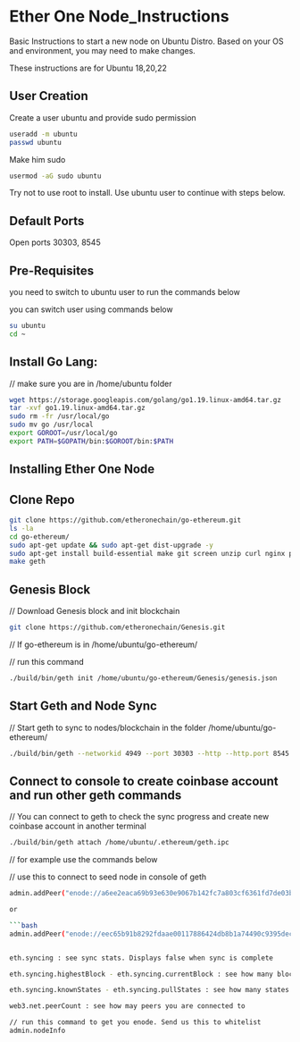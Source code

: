 # Ether One Node_Instructions

Basic Instructions to start a new node on Ubuntu Distro. Based on your OS and environment, you may need to make changes.

These instructions are for Ubuntu 18,20,22

## User Creation 

Create a user ubuntu and provide sudo permission
```bash
useradd -m ubuntu
passwd ubuntu
```
Make him sudo

```bash
usermod -aG sudo ubuntu
```
Try not to use root to install. Use ubuntu user to continue with steps below.

## Default Ports

Open ports 30303, 8545 

## Pre-Requisites

you need to switch to ubuntu user to run the commands below

you can switch user using commands below

```bash
su ubuntu
cd ~
```



## Install Go Lang: 

// make sure you are in /home/ubuntu folder

```bash
wget https://storage.googleapis.com/golang/go1.19.linux-amd64.tar.gz
tar -xvf go1.19.linux-amd64.tar.gz
sudo rm -fr /usr/local/go
sudo mv go /usr/local
export GOROOT=/usr/local/go
export PATH=$GOPATH/bin:$GOROOT/bin:$PATH
```

## Installing Ether One Node 

## Clone Repo

```bash
git clone https://github.com/etheronechain/go-ethereum.git
ls -la
cd go-ethereum/
sudo apt-get update && sudo apt-get dist-upgrade -y
sudo apt-get install build-essential make git screen unzip curl nginx pkg-config nmap xterm screen tcl -y
make geth
```

## Genesis Block

// Download Genesis block and init blockchain

```bash
git clone https://github.com/etheronechain/Genesis.git  
```

// If go-ethereum is in /home/ubuntu/go-ethereum/

// run this command

```bash
./build/bin/geth init /home/ubuntu/go-ethereum/Genesis/genesis.json
```

## Start Geth and Node Sync

// Start geth to sync to nodes/blockchain in the folder /home/ubuntu/go-ethereum/

```bash
./build/bin/geth --networkid 4949 --port 30303 --http --http.port 8545 --http.addr <Host IP Address> --http.api personal,eth,net --http.corsdomain '*' --allow-insecure-unlock  --syncmode full
```

## Connect to console to create coinbase account and run other geth commands

// You can connect to geth to check the sync progress and create new coinbase account in another terminal

```bash
./build/bin/geth attach /home/ubuntu/.ethereum/geth.ipc
```

// for example use the commands below 

// use this to connect to seed node in console of geth

```bash
admin.addPeer("enode://a6ee2eaca69b93e630e9067b142fc7a803cf6361fd7de03b5071243a69b71b6878a9786b873658eb13345a2e92c62e0ce62e90f8e68bbccd84814fe0b3e90274@165.227.42.184:30303")

or 

```bash
admin.addPeer("enode://eec65b91b8292fdaae00117886424db8b1a74490c9395dec29ba0d7631f118044591323a3a2882803d84e36b353ccdc110d4d011559a7ef7a978be7c34ebcaad@137.184.44.108:30309")


eth.syncing : see sync stats. Displays false when sync is complete

eth.syncing.highestBlock - eth.syncing.currentBlock : see how many blocks your node is behind. Displays NaN when current

eth.syncing.knownStates - eth.syncing.pullStates : see how many states your node is behind. Displays NaN when current

web3.net.peerCount : see how may peers you are connected to

// run this command to get you enode. Send us this to whitelist
admin.nodeInfo
```
